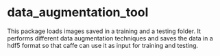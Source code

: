 # data_augmentation_tool
This package loads images saved in a training and a testing folder. It performs different data augmentation techniques and saves the data in a hdf5 format so that caffe can use it as input for training and testing.
